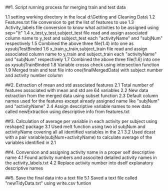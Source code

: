 ##1. Script running process for merging train and test data

1.1 setting working directory in the local d:\\Getting and Cleaning Data\\
1.2 Features.txt file conversion to get the list of features to use
1.3 Activity_labels file conversion to know what activities to be assigned using sep="\t"
1.4 x_test,y_test,subject_test file read and assign associated column name to y_test and subject_test each "activityName"
      and "subjNum" respectively
1.5 Combined the above three file(1.4) into one as xysubjTestBinded
1.6 x_train,y_train,subject_train file read and assign associated column name to y_train and subject_train each
      "activityName" and "subjNum" respectively
1.7 Combined the above three file(1.6) into one as xysubjTrainBinded
1.8 Variable crosss check using intersection function
1.9 Merged train and test file into one(finalMergedData) with subject number and activity number column

##2. Extraction of mean and std associated features
2.1 Total number of features associated with mean and std are 64 variables
2.2 New data extraction from the merged data using subset function
2.3 Default column names used for the features except already assigned name like "subjNum" and "activityName"
2.4 Assign descriptive variable names to new data called newExtraction using descriptive info from features.txt

##3. Calculation of average per variable in each activity per subject using reshape2 package
3.1 Used melt function using two id subjNum and activityName covering all all identified variables in the 2.1
3.2 Used dcast with a pair variable(subjNum+activityName) to calculate average of the variables identified in 2.1

##4. Conversion and assigning activity name in a proper self descriptive name
4.1 Found activity numbers and associted detailed activity names in the activity_labels.txt
4.2 Replace activity number into dself explanatory descriptive names

##5. Save the final data into a text file
5.1 Saved a text file called "newTidyData.txt" using write.csv funtion
  
